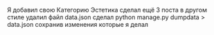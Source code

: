 Я добавил свою Категорию Эстетика сделал ещё 3 поста в другом стиле удалил файл data.json сделал python manage.py dumpdata > data.json сохранив изменения которые я делал
